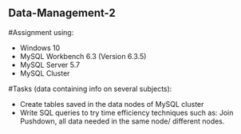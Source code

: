 ## Data-Management-2
#Assignment using: 
- Windows 10
- MySQL Workbench 6.3 (Version 6.3.5)
- MySQL Server 5.7
- MySQL Cluster

#Tasks (data containing info on several subjects):

- Create tables saved in the data nodes of MySQL cluster
- Write SQL queries to try time efficiency techniques such as:
  Join Pushdown, all data needed in the same node/ different nodes.
